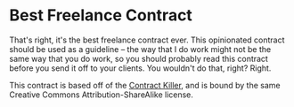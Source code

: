# Best Freelance Contract

That's right, it's the best freelance contract ever. This opinionated contract should be used as a guideline – the way that I do work might not be the same way that you do work, so you should probably read this contract before you send it off to your clients. You wouldn't do that, right? Right.

This contract is based off of the [Contract Killer](http://stuffandnonsense.co.uk/projects/contract-killer/), and is bound by the same Creative Commons Attribution-ShareAlike license.
